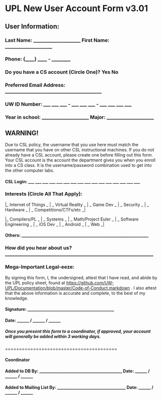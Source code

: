 # UPL New User Account Form v3.01

## User Information:
### Last Name: ____________________   First Name: ____________________
### Phone: (____) ____ - ________
### Do you have a CS account (Circle One)? Yes   No 
### Preferred Email Address: _________________________________________
### UW ID Number: ___ ___ ___ - ___ ___ ___ - ___ ___ ___ ___ 
### Year in school: ____________________   Major: ____________________

## WARNING!
Due to CSL policy, the username that you use here must match the username that you have on other CSL instructional machines. If you do not already have a CSL account, please create one before filling out this form. Your CSL account is the account the department gives you when you enroll into a CS class. It is the username/password combination used to get into the other computer labs.

#### CSL Login: ___ ___ ___ ___ ___ ___ ___ ___ ___ ___ ___ ___ ___ ___ ___ ___

### Interests (Circle All That Apply):
|_ Internet of Things _  |  _ Virtual Reality  _  |  _  Game Dev  _  |  _  Security  _  |  _  Hardware  _  |  _  Competitions/CTFs/etc _|

|_ Compilers/PL  _  |  _  Systems  _  |  _  Math/Project Euler  _  |  _  Software Engineering  _  |  _  iOS Dev  _  |  _  Android _ | _ Web _|

#### Others: _______________________________________________________________

### How did you hear about us? _______________________________________________________________

### Mega-Important Legal-eeze:
By signing this form, I, the undersigned, attest that I have read, and abide by the UPL policy sheet, found at https://github.com/UW-UPL/Documentation/blob/master/Code-of-Conduct.markdown . I also attest that the above information is accurate and complete, to the best of my knowledge.

#### Signature: ___________________________________________
#### Date: ______ / ______ / ______ 

##### Once you present this form to a coordinator, if approved, your account will generally be added within 3 working days.

========================================
#### Coordinator
#### Added to DB By: _________________________________________   Date: ______ / ______ / ______
#### Added to Mailing List By: __________________________________   Date: ______ / ______ / ______
